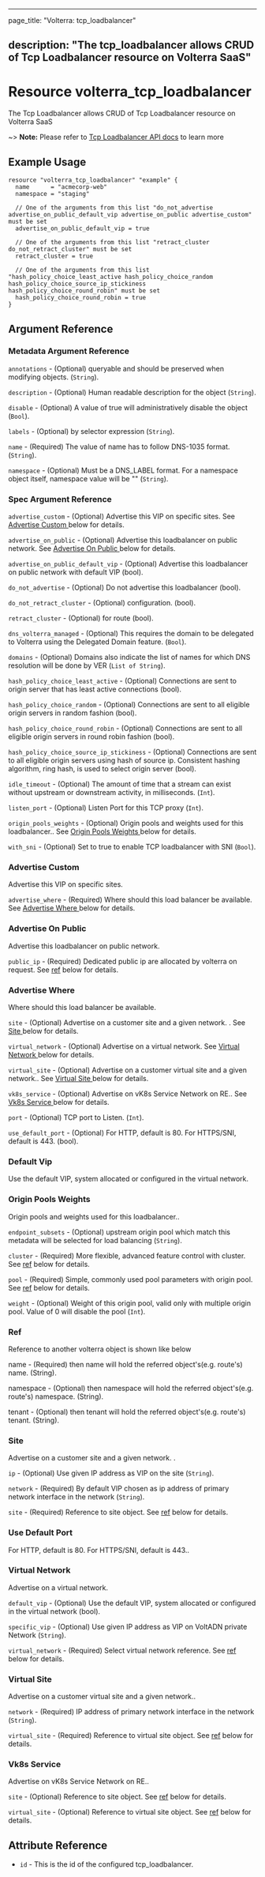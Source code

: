 ---

page_title: "Volterra: tcp_loadbalancer"

description: "The tcp_loadbalancer allows CRUD of Tcp Loadbalancer resource on Volterra SaaS"
---------------------------------------------------------------------------------------------

Resource volterra_tcp_loadbalancer
==================================

The Tcp Loadbalancer allows CRUD of Tcp Loadbalancer resource on Volterra SaaS

~> **Note:** Please refer to [Tcp Loadbalancer API docs](https://volterra.io/docs/api/views-tcp-loadbalancer) to learn more

Example Usage
-------------

```hcl
resource "volterra_tcp_loadbalancer" "example" {
  name      = "acmecorp-web"
  namespace = "staging"

  // One of the arguments from this list "do_not_advertise advertise_on_public_default_vip advertise_on_public advertise_custom" must be set
  advertise_on_public_default_vip = true

  // One of the arguments from this list "retract_cluster do_not_retract_cluster" must be set
  retract_cluster = true

  // One of the arguments from this list "hash_policy_choice_least_active hash_policy_choice_random hash_policy_choice_source_ip_stickiness hash_policy_choice_round_robin" must be set
  hash_policy_choice_round_robin = true
}

```

Argument Reference
------------------

### Metadata Argument Reference

`annotations` - (Optional) queryable and should be preserved when modifying objects. (`String`).

`description` - (Optional) Human readable description for the object (`String`).

`disable` - (Optional) A value of true will administratively disable the object (`Bool`).

`labels` - (Optional) by selector expression (`String`).

`name` - (Required) The value of name has to follow DNS-1035 format. (`String`).

`namespace` - (Optional) Must be a DNS_LABEL format. For a namespace object itself, namespace value will be "" (`String`).

### Spec Argument Reference

`advertise_custom` - (Optional) Advertise this VIP on specific sites. See [Advertise Custom ](#advertise-custom) below for details.

`advertise_on_public` - (Optional) Advertise this loadbalancer on public network. See [Advertise On Public ](#advertise-on-public) below for details.

`advertise_on_public_default_vip` - (Optional) Advertise this loadbalancer on public network with default VIP (bool).

`do_not_advertise` - (Optional) Do not advertise this loadbalancer (bool).

`do_not_retract_cluster` - (Optional) configuration. (bool).

`retract_cluster` - (Optional) for route (bool).

`dns_volterra_managed` - (Optional) This requires the domain to be delegated to Volterra using the Delegated Domain feature. (`Bool`).

`domains` - (Optional) Domains also indicate the list of names for which DNS resolution will be done by VER (`List of String`).

`hash_policy_choice_least_active` - (Optional) Connections are sent to origin server that has least active connections (bool).

`hash_policy_choice_random` - (Optional) Connections are sent to all eligible origin servers in random fashion (bool).

`hash_policy_choice_round_robin` - (Optional) Connections are sent to all eligible origin servers in round robin fashion (bool).

`hash_policy_choice_source_ip_stickiness` - (Optional) Connections are sent to all eligible origin servers using hash of source ip. Consistent hashing algorithm, ring hash, is used to select origin server (bool).

`idle_timeout` - (Optional) The amount of time that a stream can exist without upstream or downstream activity, in milliseconds. (`Int`).

`listen_port` - (Optional) Listen Port for this TCP proxy (`Int`).

`origin_pools_weights` - (Optional) Origin pools and weights used for this loadbalancer.. See [Origin Pools Weights ](#origin-pools-weights) below for details.

`with_sni` - (Optional) Set to true to enable TCP loadbalancer with SNI (`Bool`).

### Advertise Custom

Advertise this VIP on specific sites.

`advertise_where` - (Required) Where should this load balancer be available. See [Advertise Where ](#advertise-where) below for details.

### Advertise On Public

Advertise this loadbalancer on public network.

`public_ip` - (Required) Dedicated public ip are allocated by volterra on request. See [ref](#ref) below for details.

### Advertise Where

Where should this load balancer be available.

`site` - (Optional) Advertise on a customer site and a given network. . See [Site ](#site) below for details.

`virtual_network` - (Optional) Advertise on a virtual network. See [Virtual Network ](#virtual-network) below for details.

`virtual_site` - (Optional) Advertise on a customer virtual site and a given network.. See [Virtual Site ](#virtual-site) below for details.

`vk8s_service` - (Optional) Advertise on vK8s Service Network on RE.. See [Vk8s Service ](#vk8s-service) below for details.

`port` - (Optional) TCP port to Listen. (`Int`).

`use_default_port` - (Optional) For HTTP, default is 80. For HTTPS/SNI, default is 443. (bool).

### Default Vip

Use the default VIP, system allocated or configured in the virtual network.

### Origin Pools Weights

Origin pools and weights used for this loadbalancer..

`endpoint_subsets` - (Optional) upstream origin pool which match this metadata will be selected for load balancing (`String`).

`cluster` - (Required) More flexible, advanced feature control with cluster. See [ref](#ref) below for details.

`pool` - (Required) Simple, commonly used pool parameters with origin pool. See [ref](#ref) below for details.

`weight` - (Optional) Weight of this origin pool, valid only with multiple origin pool. Value of 0 will disable the pool (`Int`).

### Ref

Reference to another volterra object is shown like below

name - (Required) then name will hold the referred object's(e.g. route's) name. (String).

namespace - (Optional) then namespace will hold the referred object's(e.g. route's) namespace. (String).

tenant - (Optional) then tenant will hold the referred object's(e.g. route's) tenant. (String).

### Site

Advertise on a customer site and a given network. .

`ip` - (Optional) Use given IP address as VIP on the site (`String`).

`network` - (Required) By default VIP chosen as ip address of primary network interface in the network (`String`).

`site` - (Required) Reference to site object. See [ref](#ref) below for details.

### Use Default Port

For HTTP, default is 80. For HTTPS/SNI, default is 443..

### Virtual Network

Advertise on a virtual network.

`default_vip` - (Optional) Use the default VIP, system allocated or configured in the virtual network (bool).

`specific_vip` - (Optional) Use given IP address as VIP on VoltADN private Network (`String`).

`virtual_network` - (Required) Select virtual network reference. See [ref](#ref) below for details.

### Virtual Site

Advertise on a customer virtual site and a given network..

`network` - (Required) IP address of primary network interface in the network (`String`).

`virtual_site` - (Required) Reference to virtual site object. See [ref](#ref) below for details.

### Vk8s Service

Advertise on vK8s Service Network on RE..

`site` - (Optional) Reference to site object. See [ref](#ref) below for details.

`virtual_site` - (Optional) Reference to virtual site object. See [ref](#ref) below for details.

Attribute Reference
-------------------

-	`id` - This is the id of the configured tcp_loadbalancer.
